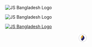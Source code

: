 <img src="https://jsbangladesh.com/wp-content/uploads/2021/03/jsbangladesh.png" alt="JS Bangladesh Logo" title="JS Bangladesh Logo"> <br>

![JS Bangladesh Logo](https://jsbangladesh.com/wp-content/uploads/2021/03/jsbangladesh.png "Our Logo")<br>

[![JS Bangladesh Logo](https://jsbangladesh.com/wp-content/uploads/2021/03/jsbangladesh.png)](https://jsbangladesh.com "Our Logo From Link")

<p align="center">
<img src="./icon.jpg" width="30"></p>
